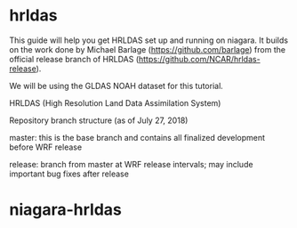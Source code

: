 # hrldas

This guide will help you get HRLDAS set up and running on niagara. It builds on the work done by Michael Barlage (https://github.com/barlage) from the official release branch of HRLDAS (https://github.com/NCAR/hrldas-release).

We will be using the GLDAS NOAH dataset for this tutorial.



HRLDAS (High Resolution Land Data Assimilation System)

Repository branch structure (as of July 27, 2018)

  master: this is the base branch and contains all finalized development before WRF release

  release: branch from master at WRF release intervals; may include important bug fixes after release
# niagara-hrldas
